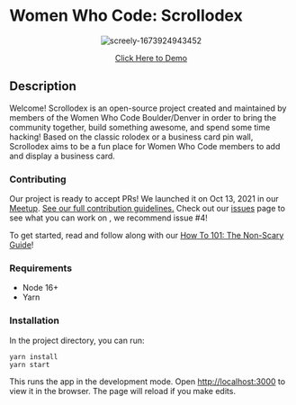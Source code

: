 # Women Who Code: Scrollodex

<div align="center">

![screely-1673924943452](https://user-images.githubusercontent.com/5871075/212801325-b3692299-0d9d-4213-af5e-268c7e079a08.png)

[Click Here to Demo](https://scrollodex.netlify.app/)

</div>

## Description

Welcome! Scrollodex is an open-source project created and maintained by members of the Women Who Code Boulder/Denver in order to bring the community together, build something awesome, and spend some time hacking! Based on the classic rolodex or a business card pin wall, Scrollodex aims to be a fun place for Women Who Code members to add and display a business card.

### Contributing
Our project is ready to accept PRs! We launched it on Oct 13, 2021 in our [Meetup](https://www.meetup.com/Women-Who-Code-Boulder-Denver/events/281109143/). [See our full contribution guidelines.](CONTRIBUTING.md) Check out our [issues](https://github.com/wwcodecolorado/scrollodex/issues) page to see what you can work on , we recommend issue #4!

To get started, read and follow along with our [How To 101: The Non-Scary Guide](HOWTO101.md)!

### Requirements
- Node 16+
- Yarn

### Installation

In the project directory, you can run:

`yarn install`\
`yarn start`

This runs the app in the development mode. Open [http://localhost:3000](http://localhost:3000) to view it in the browser. The page will reload if you make edits.
